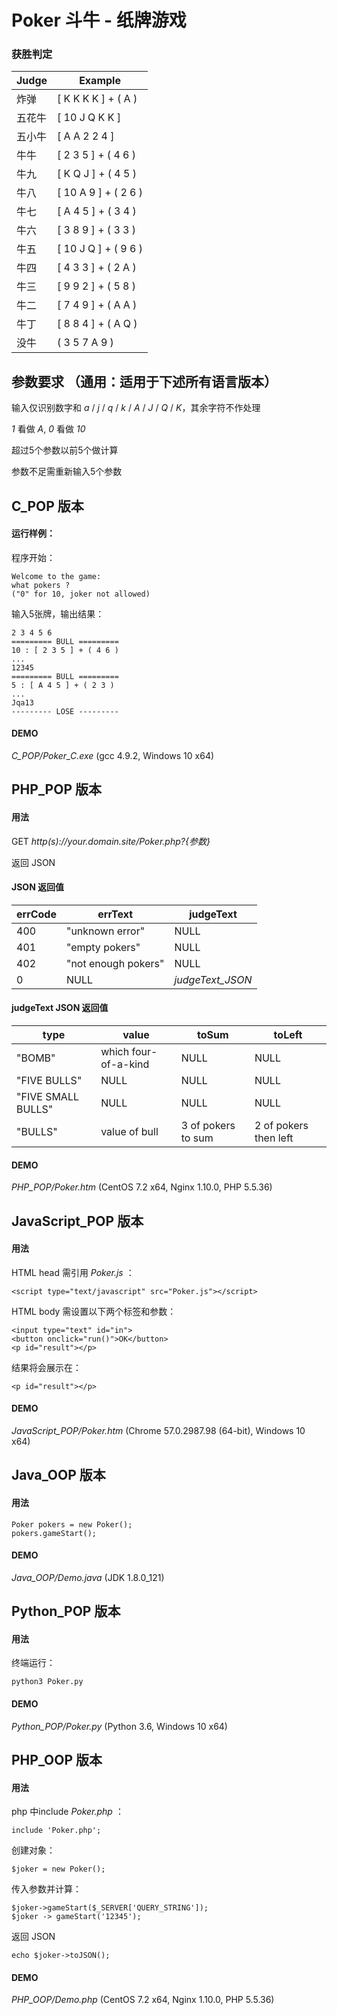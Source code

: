 # Poker 斗牛 - 纸牌游戏

### 获胜判定

Judge | Example
--- | ---
炸弹 | [ K K K K ] + ( A )
五花牛 | [ 10 J Q K K ]
五小牛 | [ A A 2 2 4 ]
牛牛 | [ 2 3 5 ] + ( 4 6 )
牛九 | [ K Q J ] + ( 4 5 )
牛八 | [ 10 A 9 ] + ( 2 6 )
牛七 | [ A 4 5 ] + ( 3 4 )
牛六 | [ 3 8 9 ] + ( 3 3 )
牛五 | [ 10 J Q ] + ( 9 6 )
牛四 | [ 4 3 3 ] + ( 2 A )
牛三 | [ 9 9 2 ] + ( 5 8 )
牛二 | [ 7 4 9 ] + ( A A )
牛丁 | [ 8 8 4 ] + ( A Q )
没牛 | ( 3 5 7 A 9 )


## 参数要求 （通用：适用于下述所有语言版本）

输入仅识别数字和 *a* / *j* / *q* / *k* / *A* / *J* / *Q* / *K*，其余字符不作处理

*1* 看做 *A*, *0* 看做 *10*

超过5个参数以前5个做计算

参数不足需重新输入5个参数

## C_POP 版本

#### 运行样例：

程序开始：
```
Welcome to the game:
what pokers ?
("0" for 10, joker not allowed)
```
输入5张牌，输出结果：
```
2 3 4 5 6
========= BULL =========
10 : [ 2 3 5 ] + ( 4 6 )
...
12345
========= BULL =========
5 : [ A 4 5 ] + ( 2 3 )
...
Jqa13
--------- LOSE ---------
```

#### DEMO

*C_POP/Poker_C.exe* (gcc 4.9.2, Windows 10 x64)

## PHP_POP 版本

#### 用法

GET *http(s)://your.domain.site/Poker.php?{参数}*

返回 JSON

#### JSON 返回值

errCode | errText | judgeText
--- | --- | ---
400 | "unknown error" | NULL
401 | "empty pokers" | NULL
402 | "not enough pokers" | NULL
0 | NULL | *judgeText_JSON*

#### judgeText JSON 返回值

type | value | toSum | toLeft
--- | --- | --- | ---
"BOMB" | which four-of-a-kind | NULL | NULL
"FIVE BULLS" | NULL | NULL | NULL | NULL
"FIVE SMALL BULLS" | NULL | NULL | NULL | NULL
"BULLS" | value of bull | 3 of pokers to sum | 2 of pokers then left

#### DEMO

*PHP_POP/Poker.htm*  (CentOS 7.2 x64, Nginx 1.10.0, PHP 5.5.36)

## JavaScript_POP 版本

#### 用法

HTML head 需引用 *Poker.js* ：
```
<script type="text/javascript" src="Poker.js"></script>
```
HTML body 需设置以下两个标签和参数：
```
<input type="text" id="in">
<button onclick="run()">OK</button>
<p id="result"></p>
```
结果将会展示在：
```
<p id="result"></p>
```

#### DEMO

*JavaScript_POP/Poker.htm* (Chrome 57.0.2987.98 (64-bit), Windows 10 x64)

## Java_OOP 版本

#### 用法

```
Poker pokers = new Poker();
pokers.gameStart();
```

#### DEMO

*Java_OOP/Demo.java* (JDK 1.8.0_121)

## Python_POP 版本

#### 用法

终端运行：
```
python3 Poker.py
```

#### DEMO
*Python_POP/Poker.py* (Python 3.6, Windows 10 x64)

## PHP_OOP 版本

#### 用法

php 中include *Poker.php* ：
```
include 'Poker.php';
```
创建对象：
```
$joker = new Poker();
```
传入参数并计算：
```
$joker->gameStart($_SERVER['QUERY_STRING']);
$joker -> gameStart('12345');
```
返回 JSON
```
echo $joker->toJSON();
```

#### DEMO
*PHP_OOP/Demo.php* (CentOS 7.2 x64, Nginx 1.10.0, PHP 5.5.36)